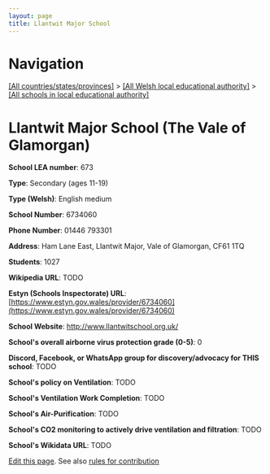 ```yaml
---
layout: page
title: Llantwit Major School
---
```

# Navigation

[[All countries/states/provinces]](../../..) > [[All Welsh local educational authority]](../..) > [[All schools in local educational authority]](..)

# Llantwit Major School (The Vale of Glamorgan)

**School LEA number**: 673

**Type**: Secondary (ages 11-19)

**Type (Welsh)**: English medium

**School Number**: 6734060

**Phone Number**: 01446 793301

**Address**: Ham Lane East, Llantwit Major, Vale of Glamorgan, CF61 1TQ

**Students**: 1027

**Wikipedia URL**: TODO

**Estyn (Schools Inspectorate) URL**: [https://www.estyn.gov.wales/provider/6734060](https://www.estyn.gov.wales/provider/6734060)

**School Website**: http://www.llantwitschool.org.uk/

**School's overall airborne virus protection grade (0-5)**: 0

**Discord, Facebook, or WhatsApp group for discovery/advocacy for THIS school**: TODO

**School's policy on Ventilation**: TODO

**School's Ventilation Work Completion**: TODO

**School's Air-Purification**: TODO

**School's CO2 monitoring to actively drive ventilation and filtration**: TODO

**School's Wikidata URL**: TODO




[Edit this page](https://github.com/ventilate-schools/Wales/edit/prif/./The_Vale_of_Glamorgan/Llantwit_Major_School.md). See also [rules for contribution](../../../contribution-rules/)
